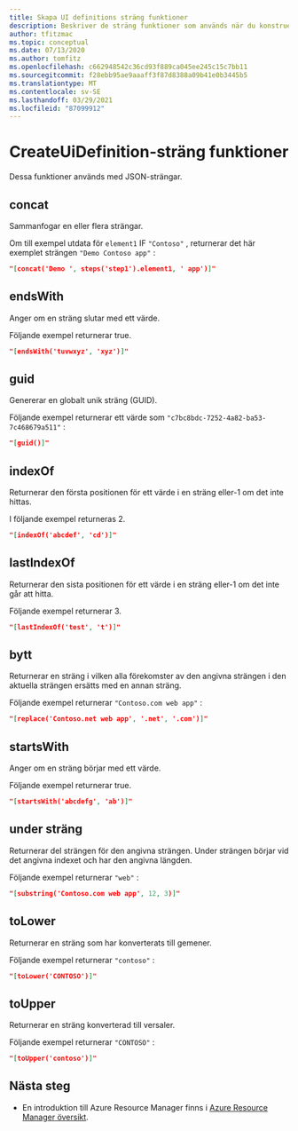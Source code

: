 ```yaml
---
title: Skapa UI definitions sträng funktioner
description: Beskriver de sträng funktioner som används när du konstruerar GRÄNSSNITTs definitioner för Azure Managed Applications
author: tfitzmac
ms.topic: conceptual
ms.date: 07/13/2020
ms.author: tomfitz
ms.openlocfilehash: c662948542c36cd93f889ca045ee245c15c7bb11
ms.sourcegitcommit: f28ebb95ae9aaaff3f87d8388a09b41e0b3445b5
ms.translationtype: MT
ms.contentlocale: sv-SE
ms.lasthandoff: 03/29/2021
ms.locfileid: "87099912"
---
```

# <a name="createuidefinition-string-functions"></a>CreateUiDefinition-sträng funktioner

Dessa funktioner används med JSON-strängar.

## <a name="concat"></a>concat

Sammanfogar en eller flera strängar.

Om till exempel utdata för `element1` IF `"Contoso"` , returnerar det här exemplet strängen `"Demo Contoso app"` :

```json
"[concat('Demo ', steps('step1').element1, ' app')]"
```

## <a name="endswith"></a>endsWith

Anger om en sträng slutar med ett värde.

Följande exempel returnerar true.

```json
"[endsWith('tuvwxyz', 'xyz')]"
```

## <a name="guid"></a>guid

Genererar en globalt unik sträng (GUID).

Följande exempel returnerar ett värde som `"c7bc8bdc-7252-4a82-ba53-7c468679a511"` :

```json
"[guid()]"
```

## <a name="indexof"></a>indexOf

Returnerar den första positionen för ett värde i en sträng eller-1 om det inte hittas.

I följande exempel returneras 2.

```json
"[indexOf('abcdef', 'cd')]"
```

## <a name="lastindexof"></a>lastIndexOf

Returnerar den sista positionen för ett värde i en sträng eller-1 om det inte går att hitta.

Följande exempel returnerar 3.

```json
"[lastIndexOf('test', 't')]"
```

## <a name="replace"></a>bytt

Returnerar en sträng i vilken alla förekomster av den angivna strängen i den aktuella strängen ersätts med en annan sträng.

Följande exempel returnerar `"Contoso.com web app"` :

```json
"[replace('Contoso.net web app', '.net', '.com')]"
```

## <a name="startswith"></a>startsWith

Anger om en sträng börjar med ett värde.

Följande exempel returnerar true.

```json
"[startsWith('abcdefg', 'ab')]"
```

## <a name="substring"></a>under sträng

Returnerar del strängen för den angivna strängen. Under strängen börjar vid det angivna indexet och har den angivna längden.

Följande exempel returnerar `"web"` :

```json
"[substring('Contoso.com web app', 12, 3)]"
```

## <a name="tolower"></a>toLower

Returnerar en sträng som har konverterats till gemener.

Följande exempel returnerar `"contoso"` :

```json
"[toLower('CONTOSO')]"
```

## <a name="toupper"></a>toUpper

Returnerar en sträng konverterad till versaler.

Följande exempel returnerar `"CONTOSO"` :

```json
"[toUpper('contoso')]"
```

## <a name="next-steps"></a>Nästa steg

* En introduktion till Azure Resource Manager finns i [Azure Resource Manager översikt](../management/overview.md).

